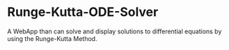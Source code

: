 # Runge-Kutta-ODE-Solver

A WebApp than can solve and display solutions to differential equations by using the Runge-Kutta Method.
